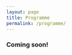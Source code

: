 ```yaml
---
layout: page
title: Programme
permalink: /programme/
---
```



<div class="jumbotron">
  <h3 class="display-4">Coming soon!</h3>
</div>
